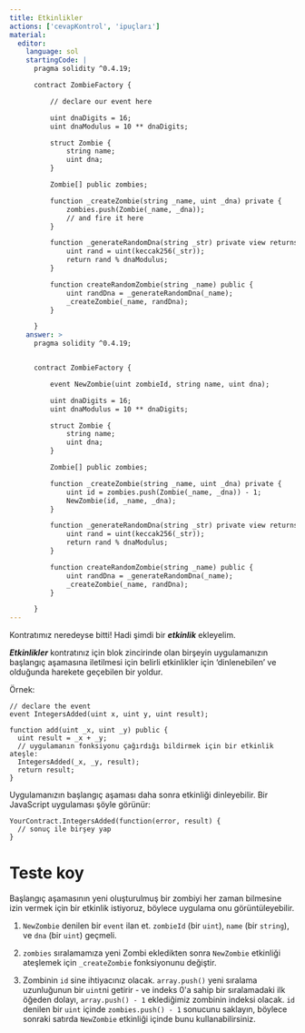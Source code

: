 ```yaml
---
title: Etkinlikler
actions: ['cevapKontrol', 'ipuçları']
material:
  editor:
    language: sol
    startingCode: |
      pragma solidity ^0.4.19;

      contract ZombieFactory {

          // declare our event here

          uint dnaDigits = 16;
          uint dnaModulus = 10 ** dnaDigits;

          struct Zombie {
              string name;
              uint dna;
          }

          Zombie[] public zombies;

          function _createZombie(string _name, uint _dna) private {
              zombies.push(Zombie(_name, _dna));
              // and fire it here
          } 

          function _generateRandomDna(string _str) private view returns (uint) {
              uint rand = uint(keccak256(_str));
              return rand % dnaModulus;
          }

          function createRandomZombie(string _name) public {
              uint randDna = _generateRandomDna(_name);
              _createZombie(_name, randDna);
          }

      }
    answer: >
      pragma solidity ^0.4.19;


      contract ZombieFactory {

          event NewZombie(uint zombieId, string name, uint dna);

          uint dnaDigits = 16;
          uint dnaModulus = 10 ** dnaDigits;

          struct Zombie {
              string name;
              uint dna;
          }

          Zombie[] public zombies;

          function _createZombie(string _name, uint _dna) private {
              uint id = zombies.push(Zombie(_name, _dna)) - 1;
              NewZombie(id, _name, _dna);
          } 

          function _generateRandomDna(string _str) private view returns (uint) {
              uint rand = uint(keccak256(_str));
              return rand % dnaModulus;
          }

          function createRandomZombie(string _name) public {
              uint randDna = _generateRandomDna(_name);
              _createZombie(_name, randDna);
          }

      }
---
```


Kontratımız neredeyse bitti! Hadi şimdi bir ***etkinlik*** ekleyelim.

***Etkinlikler*** kontratınız için blok zincirinde olan birşeyin uygulamanızın başlangıç aşamasına iletilmesi için belirli etkinlikler için ‘dinlenebilen’ ve olduğunda harekete geçebilen bir yoldur.

Örnek:

```
// declare the event
event IntegersAdded(uint x, uint y, uint result);

function add(uint _x, uint _y) public {
  uint result = _x + _y;
  // uygulamanın fonksiyonu çağırdığı bildirmek için bir etkinlik ateşle: 
  IntegersAdded(_x, _y, result);
  return result;
}
```

Uygulamanızın başlangıç aşaması daha sonra etkinliği dinleyebilir. Bir JavaScript uygulaması şöyle görünür: 

```
YourContract.IntegersAdded(function(error, result) { 
  // sonuç ile birşey yap
}
```

# Teste koy

Başlangıç aşamasının yeni oluşturulmuş bir zombiyi her zaman bilmesine izin vermek için bir etkinlik istiyoruz, böylece uygulama onu görüntüleyebilir.

1. `NewZombie` denilen bir `event` ilan et. `zombieId` (bir `uint`), `name` (bir `string`), ve `dna` (bir `uint`) geçmeli.

2. `zombies` sıralamamıza yeni Zombi ekledikten sonra `NewZombie` etkinliği ateşlemek için `_createZombie` fonksiyonunu değiştir. 
 
3. Zombinin `id` sine ihtiyacınız olacak. `array.push()` yeni sıralama uzunluğunun bir `uint`ni getirir - ve indeks 0'a sahip bir sıralamadaki ilk öğeden dolayı, `array.push() - 1` eklediğimiz zombinin indeksi olacak. `id` denilen bir `uint` içinde `zombies.push() - 1` sonucunu saklayın, böylece sonraki satırda `NewZombie` etkinliği içinde bunu kullanabilirsiniz.
